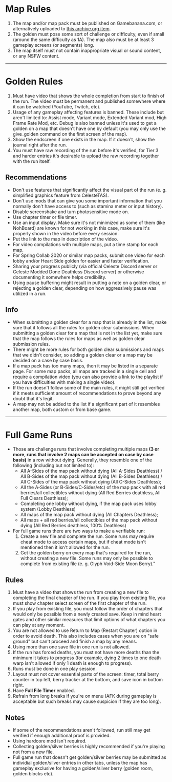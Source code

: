 # Map Rules

1. The map and/or map pack must be published on Gamebanana.com, or alternatively uploaded to [this archive.org item](https://archive.org/details/celeste-golden-list-removed-from-gb-maps).
2. The golden must pose some sort of challenge or difficulty, even if small (around the same difficulty as 1A). The map also must be at least 3 gameplay screens (or segments) long.
3. The map itself must not contain inappropriate visual or sound content, or any NSFW content.

---

# Golden Rules

1. Must have video that shows the whole completion from start to finish of the run. The video must be permanent and published somewhere where it can be watched (YouTube, Twitch, etc).
2. Usage of any gameplay affecting features is banned. These include but aren't limited to: Assist mode, Variant mode, Extended Variant mod, High Frame Rate Mod, etc. Debug is also banned unless it's used to get a golden on a map that doesn't have one by default (you may only use the give_golden command on the first screen of the map).
3. Show the endscreen if one exists in the map. If it doesn't, show the journal right after the run.
4. You must have raw recording of the run before it's verified, for Tier 3 and harder entries it's desirable to upload the raw recording together with the run itself.

## Recommendations

- Don't use features that significantly affect the visual part of the run (e. g. simplified graphics feature from CelesteTAS).
- Don't use mods that can give you some important information that you normally don't have access to (such as stamina meter or input history).
- Disable screenshake and turn photosensitive mode on.
- Use chapter timer or file timer.
- Use an input display. Make sure it's not minimized as some of them (like NohBoard) are known for not working in this case, make sure it's properly shown in the video before every session.
- Put the link to the map in description of the video.
- For video compilations with multiple maps, put a time stamp for each map.
- For Spring Collab 2020 or similar map packs, submit one video for each lobby and/or Heart Side golden for easier and faster verification.
- Sharing your progress publicly (via official Celeste Discord server or Celeste Modded Done Deathless Discord server) or otherwise documenting it somewhere helps credibility.
- Using pause buffering might result in putting a note on a golden clear, or rejecting a golden clear, depending on how aggressively pause was utilized in a run.

## Info

- When submitting a golden clear for a map that is already in the list, make sure that it follows all the rules for golden clear submissions. When submitting a golden clear for a map that is not in the list yet, make sure that the map follows the rules for maps as well as golden clear submission rules.
- There might be more rules for both golden clear submissions and maps that we didn't consider, so adding a golden clear or a map may be decided on a case by case basis.
- If a map pack has too many maps, then it may be listed in a separate page. For some map packs, all maps are tracked in a single cell and require a compilation video (you can also provide a link to the playlist if you have difficulties with making a single video).
- If the run doesn't follow some of the main rules, it might still get verified if it meets sufficient amount of recommendations to prove beyond any doubt that it's legit.
- A map may not be added to the list if a significant part of it resembles another map, both custom or from base game.

---

# Full Game Runs

- Those are challenge runs that involve completing multiple maps <b>(3 or more, runs that involve 2 maps can be accepted on case by case basis)</b> in a row without dying. Generally, they resemble one of the following (including but not limited to):
  - All A-Sides of the map pack without dying (All A-Sides Deathless) / All B-Sides of the map pack without dying (All B-Sides Deathless) / All C-Sides of the map pack without dying (All C-Sides Deathless);
  - All the A-Sides (or B-Sides/C-Sides/etc) of the map pack with all red berries/all collectibles without dying (All Red Berries deathless, All Full Clears Deathless);
  - Completing one lobby without dying, if the map pack uses lobby system (Lobby Deathless)
  - All maps of the map pack without dying (All Chapters Deathless);
  - All maps + all red berries/all collectibles of the map pack without dying (All Red Berries deathless, 100% Deathless)
- For full game runs there are two ways to make a verifiable run:
  1. Create a new file and complete the run. Some runs may require cheat mode to access certain maps, but if cheat mode isn't mentioned then it isn't allowed for the run.
  2. Get the golden berry on every map that's required for the run, without creating a new file. Some runs may only be possible to complete from existing file (e. g. Glyph Void-Side Moon Berry)."

## Rules

1. Must have a video that shows the run from creating a new file to completing the final chapter of the run. If you play from existing file, you must show chapter select screen of the first chapter of the run.
2. If you play from existing file, you must follow the order of chapters that would only be possible from a newly created save. Keep in mind heart gates and other similar measures that limit options of what chapters you can play at any moment.
3. You are not allowed to use Return to Map (Restart Chapter) option in order to avoid death. This also includes cases when you are on "safe ground" but can't proceed and finish a map by any means.
4. Using more than one save file in one run is not allowed.
5. If the run has forced deaths, you must not have more deaths than the minimum it takes to progress (for example, dying 2 times to one death warp isn't allowed if only 1 death is enough to progress).
6. Runs must be done in one play session.
7. Layout must not cover essential parts of the screen: timer, total berry counter in top left, berry tracker at the bottom, and save icon in bottom right.
8. Have <b>Full File Timer</b> enabled.
9. Refrain from long breaks if you're on menu (AFK during gameplay is acceptable but such breaks may cause suspicion if they are too long).

## Notes

- If some of the recommendations aren't followed, run still may get verified if enough additional proof is provided.
- Using hardcore mod isn't required.
- Collecting golden/silver berries is highly recommended if you're playing not from a new file.
- Full game run that doesn't get golden/silver berries may be submitted as individial golden/silver entries in other tabs, unless the map has gameplay exclusive for having a golden/silver berry (golden room, golden blocks etc).
